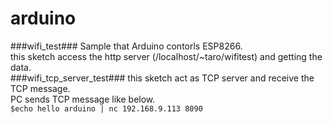 # arduino
###wifi_test###
Sample that Arduino contorls ESP8266.  
this sketch access the http server (/localhost/~taro/wifitest) and getting the data.  
###wifi_tcp_server_test###
this sketch act as TCP server and receive the TCP message.    
PC sends TCP message like below.  
`$echo hello arduino | nc 192.168.9.113 8090`

